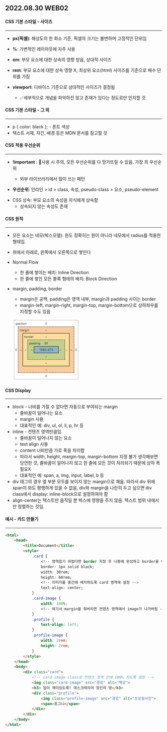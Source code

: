 ## 2022.08.30 WEB02



#### CSS 기본 스타일 - 사이즈

---

- **px(픽셀)**: 해상도의 한 화소 기준, 픽셀의 크기는 불변하며 고정적인 단위임
- **%**: 가변적인 레이아웃에 자주 사용
- **em**: 부모 요소에 대한 상속의 영향 받음, 상대적 사이즈
- **rem**: 부모 요소에 대한 상속 영향 X, 최상위 요소(html) 사이즈를 기준으로 배수 단위를 가짐

- **viewport**: 디바이스 기준으로 상대적인 사이즈가 결정됨
  - ✅세부적으로 개념을 파악하진 않고 존재가 있다는 정도로만 인지할 것



#### CSS 기본 스타일 - 그 외

---

- p { color: black }; - 폰트 색상
- 텍스트 서체, 자간, 배경 등은 MDN 문서를 참고할 것



#### CSS 적용 우선순위

---

- **!important** : 🚨사용 시 주의, 모든 우선순위를 다 망가뜨릴 수 있음. 가장 최 우선순위
  - 외부 라이브러리에서 많이 쓰는 패턴

- **우선순위**: 인라인 > id > class, 속성, pseudo-class > 요소, pseudo-element

* CSS 상속: 부모 요소의 속성을 자식에게 상속함
  - 상속되지 않는 속성도 존재



#### CSS 원칙

---

- 모든 요소는 네모(박스모델): 원도 정확히는 원이 아니라 네모에서 radius를 적용한 형태임.
- 위에서 아래로, 왼쪽에서 오른쪽으로 쌓인다
- Normal Flow
  - 한 줄에 쌓이는 배치: Inline Direction
  - 한 줄에 쌓인 모든 블록 형태의 배치: Block Direction

- margin, padding, border

  - margin은 공백, padding은 영역 내부, margin과 padding 사이는 border
  - margin-left, margin-right, margin-top, margin-bottom으로 상하좌우를 지정할 수도 있음

  ![image-20220901134036654](20220830_WEB02.assets/image-20220901134036654.png)



#### CSS Display

---

* block - 너비를 가질 수 없다면 자동으로 부여되는 margin
  - 줄바꿈이 일어나는 요소
  - margin 사용
  - 대표적인 예: div, ul, ol, li, p, hr 등
* inline - 컨텐츠 영역만큼임.
  - 줄바꿈이 일어나지 않는 요소
  - text align 사용
  - content 너비만큼 가로 폭을 차지함
  - 따라서 width, height, margin-top, margin-bottom 지정 불가
    생각해보면 당연한 것, 줄바꿈이 일어나지 않고 한 줄에 모든 것이 처리되기 때문에 상하 폭 필요X
  - 대표적인 예: span, a, img, input, label, b 등
* div 태그의 경우 옆 부분 모두를 보이지 않는 margin으로 채움. 따라서 div 뒤에 span이 와도 평행하게 있을 수 없음, div와 margin을 나란히 두고 싶으면 div class에서 display: inline-block으로 설정하여야 함
* align-center는 텍스트만 움직일 뿐 박스에 영향을 주지 않음. 텍스트 범위 내에서만 정렬하는 것임.





#### 예시 - 카드 만들기

---

```html
<html>
    <head>
        <title>Document</title>
        <style>
            .card {
                <!-- 영역잡기 어렵다면 border 지정 후 나중에 완성하고 border을 빼면 됨 -->
                border: 1px solid black; 
                width: 30rem;
                height: 60rem;
                <!-- 이미지를 중간에 배치하도록 card 영역에 설정 -->
                text-align: center;
            }
            .card-image {
                width: 100%;
                <!-- 여기서 margin을 줘버리면 컨텐츠 영역에서 image가 나가버림 -->
            }
            .profile {
                text-align: left;
            }
            .profile-image {
                width: 2rem;
                height: 2rem;
            }
        </style>
    </head>
    <body>
        <div class="card">
            <!-- card-image class로 컨텐츠 영역 안에 100% 차도록 설정 -->
            <img class="card-image" src="경로" alt="책상">
            <h3> 일이 재미있도록! 데스크테리어 장인의 방</h3>
            <div class="profile">
                <img class="profile-image" src="경로" alt="프로필사진">
                <span>포그니</span>
            </div>
        </div>
    </body>
</html>
```

